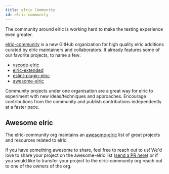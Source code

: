 ```yaml
---
title: elric Community
id: elric-community
---
```


The community around elric is working hard to make the testing experience even greater.

[elric-community](https://github.com/elric-community) is a new GitHub organization for high quality elric additions curated by elric maintainers and collaborators. It already features some of our favorite projects, to name a few:

- [vscode-elric](https://github.com/elric-community/vscode-elric)
- [elric-extended](https://github.com/elric-community/elric-extended)
- [eslint-plugin-elric](https://github.com/elric-community/eslint-plugin-elric)
- [awesome-elric](https://github.com/elric-community/awesome-elric)

Community projects under one organisation are a great way for elric to experiment with new ideas/techniques and approaches. Encourage contributions from the community and publish contributions independently at a faster pace.

## Awesome elric

The elric-community org maintains an [awesome-elric](https://github.com/elric-community/awesome-elric) list of great projects and resources related to elric.

If you have something awesome to share, feel free to reach out to us! We'd love to share your project on the awesome-elric list ([send a PR here](https://github.com/elric-community/awesome-elric/pulls)) or if you would like to transfer your project to the elric-community org reach out to one of the owners of the org.

